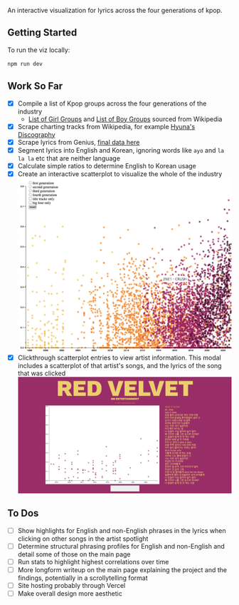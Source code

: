 An interactive visualization for lyrics across the four generations of kpop.

## Getting Started
To run the viz locally:
```bash
npm run dev
```

## Work So Far
- [x] Compile a list of Kpop groups across the four generations of the industry
  - [List of Girl Groups](https://en.wikipedia.org/wiki/List_of_South_Korean_girl_groups) and [List of Boy Groups](https://en.wikipedia.org/wiki/List_of_South_Korean_boy_bands) sourced from Wikipedia
- [x] Scrape charting tracks from Wikipedia, for example [Hyuna's Discography](https://en.wikipedia.org/wiki/Hyuna_discography#Singles)
- [x] Scrape lyrics from Genius, [final data here](https://github.com/emilytag/kpop-lyric-analysis/blob/main/data/all_songs.json)
- [x] Segment lyrics into English and Korean, ignoring words like `ayo` and `la la la` etc that are neither language
- [x] Calculate simple ratios to determine English to Korean usage
- [x] Create an interactive scatterplot to visualize the whole of the industry
![WIP Scatterplot](https://github.com/emilytag/kpop-lyric-analysis/blob/main/screenshots/Scatterplot%20WIP.png)
- [x] Clickthrough scatterplot entries to view artist information. This modal includes a scatterplot of that artist's songs, and the lyrics of the song that was clicked
![WIP Artist Spotlight](https://github.com/emilytag/kpop-lyric-analysis/blob/main/screenshots/Clickthrough%20WIP.png)

## To Dos
- [ ] Show highlights for English and non-English phrases in the lyrics when clicking on other songs in the artist spotlight
- [ ] Determine structural phrasing profiles for English and non-English and detail some of those on the main page
- [ ] Run stats to highlight highest correlations over time
- [ ] More longform writeup on the main page explaining the project and the findings, potentially in a scrollytelling format
- [ ] Site hosting probably through Vercel
- [ ] Make overall design more aesthetic
